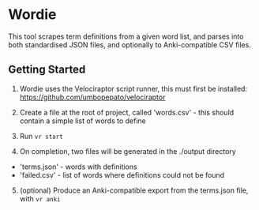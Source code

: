 # Wordie
This tool scrapes term definitions from a given word list, and parses into both standardised JSON files, and optionally to Anki-compatible CSV files.

## Getting Started
1. Wordie uses the Velociraptor script runner, this must first be installed:
https://github.com/umbopepato/velociraptor

2. Create a file at the root of project, called 'words.csv' - this should contain a simple list of words to define

3. Run `vr start`

4. On completion, two files will be generated in the ./output directory
  - 'terms.json' - words with definitions
  - 'failed.csv' - list of words where definitions could not be found

5. (optional) Produce an Anki-compatible export from the terms.json file, with `vr anki`